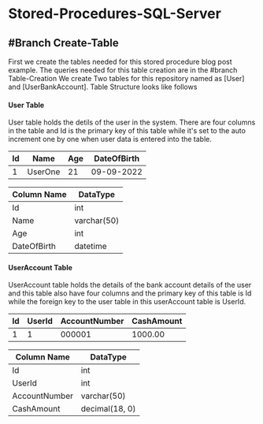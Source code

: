 # Stored-Procedures-SQL-Server

## #Branch Create-Table
First we create the tables needed for this stored procedure blog post example.
The queries needed for this table creation are in the #branch Table-Creation
We create Two tables for this repository named as [User] and [UserBankAccount].
Table Structure looks like follows

<h4>User Table</h4>
User table holds the detils of the user in the system. There are four columns in the table 
and Id is the primary key of this table while it's set to the auto increment one by one when 
user data is entered into the table.

| Id  | Name    | Age| DateOfBirth |
|-----|---------|----|-------------|
|   1 | UserOne |  21| 09-09-2022  |

|Column Name | DataType |
|------------|----------|
|Id          |      int |
|Name      |      varchar(50) |
|Age | int |
|DateOfBirth | datetime |

<h4>UserAccount Table</h4>
UserAccount table holds the details of the bank account details of the user and this table also 
have four columns and the primary key of this table is Id while the foreign key to the user table 
in this userAccount table is UserId.

| Id | UserId | AccountNumber | CashAmount |
|----|--------|---------------|------------|
|   1|       1|         000001|     1000.00|

|Column Name | DataType |
|------------|----------|
|Id          |      int |
|UserId      |      int |
|AccountNumber | varchar(50) |
|CashAmount | decimal(18, 0) |
